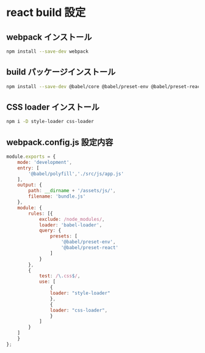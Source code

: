 # react build 設定

## webpack インストール 

```bash
npm install --save-dev webpack
```

## build パッケージインストール

```bash
npm install --save-dev @babel/core @babel/preset-env @babel/preset-react @babel/polyfill
```

## CSS loader インストール

```bash
npm i -D style-loader css-loader
```

## webpack.config.js 設定内容

```js
module.exports = {
    mode: 'development',
    entry: [
        '@babel/polyfill','./src/js/app.js'
    ],
    output: {
        path: __dirname + '/assets/js/',
        filename: 'bundle.js'
    },
    module: {
        rules: [{
            exclude: /node_modules/,
            loader: 'babel-loader',
            query: {
                presets: [
                    '@babel/preset-env',
                    '@babel/preset-react'
                ]
            }
        },
        {
            test: /\.css$/,
            use: [
                {
                loader: "style-loader"
                },
                {
                loader: "css-loader",
                }
            ]
        }
    ]
    }
};
```
